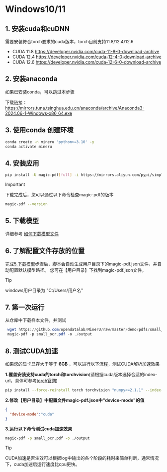 # Windows10/11

## 1. 安装cuda和cuDNN

需要安装符合torch要求的cuda版本，torch目前支持11.8/12.4/12.6

- CUDA 11.8 https://developer.nvidia.com/cuda-11-8-0-download-archive
- CUDA 12.4 https://developer.nvidia.com/cuda-12-4-0-download-archive
- CUDA 12.6 https://developer.nvidia.com/cuda-12-6-0-download-archive

## 2. 安装anaconda

如果已安装conda，可以跳过本步骤

下载链接：
https://mirrors.tuna.tsinghua.edu.cn/anaconda/archive/Anaconda3-2024.06-1-Windows-x86_64.exe

## 3. 使用conda 创建环境

```bash
conda create -n mineru 'python>=3.10' -y
conda activate mineru
```

## 4. 安装应用

```bash
pip install -U magic-pdf[full] -i https://mirrors.aliyun.com/pypi/simple
```

> [!IMPORTANT]
> 下载完成后，您可以通过以下命令检查magic-pdf的版本
>
> ```bash
> magic-pdf --version
> ```


## 5. 下载模型

详细参考 [如何下载模型文件](how_to_download_models_zh_cn.md)

## 6. 了解配置文件存放的位置

完成[5.下载模型](#5-下载模型)步骤后，脚本会自动生成用户目录下的magic-pdf.json文件，并自动配置默认模型路径。
您可在【用户目录】下找到magic-pdf.json文件。

> [!TIP]
> windows用户目录为 "C:/Users/用户名"

## 7. 第一次运行

从仓库中下载样本文件，并测试

```powershell
 wget https://github.com/opendatalab/MinerU/raw/master/demo/pdfs/small_ocr.pdf -O small_ocr.pdf
 magic-pdf -p small_ocr.pdf -o ./output
```

## 8. 测试CUDA加速

如果您的显卡显存大于等于 **6GB** ，可以进行以下流程，测试CUDA解析加速效果

**1.覆盖安装支持cuda的torch和torchvision**(请根据cuda版本选择合适的index-url，具体可参考[torch官网](https://pytorch.org/get-started/locally/))

```bash
pip install --force-reinstall torch torchvision "numpy<=2.1.1" --index-url https://download.pytorch.org/whl/cu124
```

**2.修改【用户目录】中配置文件magic-pdf.json中"device-mode"的值**

```json
{
  "device-mode":"cuda"
}
```

**3.运行以下命令测试cuda加速效果**

```bash
magic-pdf -p small_ocr.pdf -o ./output
```

> [!TIP]
> CUDA加速是否生效可以根据log中输出的各个阶段的耗时来简单判断，通常情况下，cuda加速后运行速度比cpu更快。
